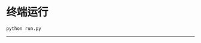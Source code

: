 # 终端运行

```shell
python run.py
```
**********************************************************************************************************************************************************************************************************************************************************************************************************************************************************************************************************************************************************************************************************************************************************************************************************************************************************************************************************************************************************************************************************************************************************************************************************************************************************************************************************************************************************************************************************************************************************************************************************************
